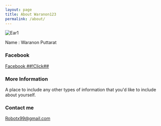 ```yaml
---
layout: page
title: About Waranon123       
permalink: /about/
---
```


![Ear1](https://scontent.fbkk14-1.fna.fbcdn.net/v/t1.0-1/c0.44.160.160/p160x160/19665121_1399765030116654_1780132445592601078_n.jpg?oh=0b86f13ec13a13b2a69b429a19917ade&oe=5A5313D7)

Name : Waranon Puttarat
### Facebook 
[Facebook ##!Click##](https://www.facebook.com/EarthPuttarat)

### More Information

A place to include any other types of information that you'd like to include about yourself.

### Contact me

[Robotx99@gmail.com](mailto:robotx99@gmail.com)
